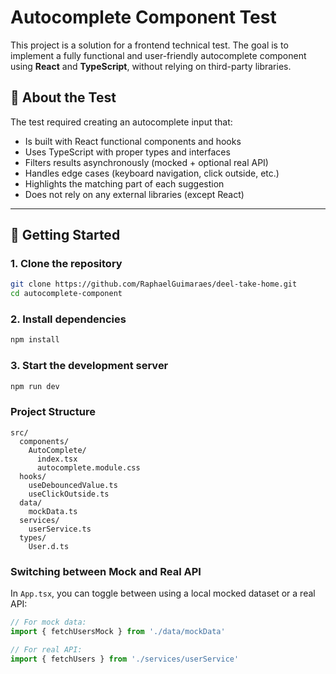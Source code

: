 # Autocomplete Component Test

This project is a solution for a frontend technical test. The goal is to implement a fully functional and user-friendly autocomplete component using **React** and **TypeScript**, without relying on third-party libraries.

## 📌 About the Test

The test required creating an autocomplete input that:

- Is built with React functional components and hooks
- Uses TypeScript with proper types and interfaces
- Filters results asynchronously (mocked + optional real API)
- Handles edge cases (keyboard navigation, click outside, etc.)
- Highlights the matching part of each suggestion
- Does not rely on any external libraries (except React)

---

## 🚀 Getting Started

### 1. Clone the repository

```bash
git clone https://github.com/RaphaelGuimaraes/deel-take-home.git
cd autocomplete-component
```

### 2. Install dependencies

```bash
npm install
```

### 3. Start the development server

```bash
npm run dev
```

### Project Structure

```
src/
  components/
    AutoComplete/
      index.tsx
      autocomplete.module.css
  hooks/
    useDebouncedValue.ts
    useClickOutside.ts
  data/
    mockData.ts
  services/
    userService.ts
  types/
    User.d.ts
```

### Switching between Mock and Real API

In `App.tsx`, you can toggle between using a local mocked dataset or a real API:

```ts
// For mock data:
import { fetchUsersMock } from './data/mockData'

// For real API:
import { fetchUsers } from './services/userService'
```
